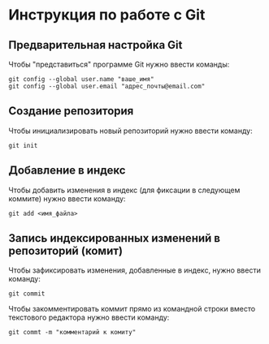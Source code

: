 # **Инструкция по работе с Git**

## Предварительная настройка Git

Чтобы "представиться" программе Git нужно ввести команды:

    git config --global user.name "ваше_имя"
    git config --global user.email "адрес_почты@email.com"

## Создание репозитория

Чтобы инициализировать новый репозиторий нужно ввести команду:

    git init

## Добавление в индекс

Чтобы добавить изменения в индекс (для фиксации в следующем коммите) нужно ввести команду:

    git add <имя_файла>

## Запись индексированных изменений в репозиторий (комит)

Чтобы зафиксировать изменения, добавленные в индекс, нужно ввести команду:

    git commit

Чтобы закомментировать коммит прямо из командной строки вместо текстового редактора нужно ввести команду:

    git commt -m "комментарий к комиту"
